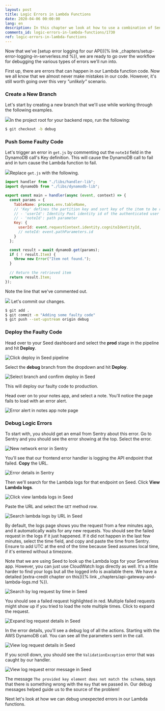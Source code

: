 ```yaml
---
layout: post
title: Logic Errors in Lambda Functions
date: 2020-04-06 00:00:00
lang: en
description: In this chapter we look at how to use a combination of Sentry and CloudWatch logs through Seed, to debug errors in our Lambda function code.
comments_id: logic-errors-in-lambda-functions/1730
ref: logic-errors-in-lambda-functions
---
```


Now that we've [setup error logging for our API]({% link _chapters/setup-error-logging-in-serverless.md %}), we are ready to go over the workflow for debugging the various types of errors we'll run into.

First up, there are errors that can happen in our Lambda function code. Now we all know that we almost never make mistakes in our code. However, it's still worth going over this very _"unlikely"_ scenario.

### Create a New Branch

Let's start by creating a new branch that we'll use while working through the following examples.

<img class="code-marker" src="/assets/s.png" />In the project root for your backend repo, run the following:

``` bash
$ git checkout -b debug
```

### Push Some Faulty Code

Let's trigger an error in `get.js` by commenting out the `noteId` field in the DynamoDB call's Key definition. This will cause the DynamoDB call to fail and in turn cause the Lambda function to fail.

<img class="code-marker" src="/assets/s.png" />Replace `get.js` with the following.

``` javascript
import handler from "./libs/handler-lib";
import dynamoDb from "./libs/dynamodb-lib";

export const main = handler(async (event, context) => {
  const params = {
    TableName: process.env.tableName,
    // 'Key' defines the partition key and sort key of the item to be retrieved
    // - 'userId': Identity Pool identity id of the authenticated user
    // - 'noteId': path parameter
    Key: {
      userId: event.requestContext.identity.cognitoIdentityId,
      // noteId: event.pathParameters.id
    }
  };

  const result = await dynamoD.get(params);
  if ( ! result.Item) {
    throw new Error("Item not found.");
  }
  
  // Return the retrieved item
  return result.Item;
});
```

Note the line that we've commented out.

<img class="code-marker" src="/assets/s.png" /> Let's commit our changes.


``` bash
$ git add .
$ git commit -m "Adding some faulty code"
$ git push --set-upstream origin debug
```

### Deploy the Faulty Code

Head over to your Seed dashboard and select the **prod** stage in the pipeline and hit **Deploy**.

![Click deploy in Seed pipeline](/assets/monitor-debug-errors/click-deploy-in-seed-pipeline.png)

Select the **debug** branch from the dropdown and hit **Deploy**.

![Select branch and confirm deploy in Seed](/assets/monitor-debug-errors/select-branch-and-confirm-deploy-in-seed.png)

This will deploy our faulty code to production.

Head over on to your notes app, and select a note. You'll notice the page fails to load with an error alert.

![Error alert in notes app note page](/assets/monitor-debug-errors/error-alert-in-notes-app-note-page.png)

### Debug Logic Errors

To start with, you should get an email from Sentry about this error. Go to Sentry and you should see the error showing at the top. Select the error.

![New network error in Sentry](/assets/monitor-debug-errors/new-network-error-in-sentry.png)

You'll see that our frontend error handler is logging the API endpoint that failed. **Copy** the URL.

![Error details in Sentry](/assets/monitor-debug-errors/error-details-in-sentry.png)

Then we'll search for the Lambda logs for that endpoint on Seed. Click **View Lambda logs**.

![Click view lambda logs in Seed](/assets/monitor-debug-errors/click-view-lambda-logs-in-seed.png)

Paste the URL and select the `GET` method row.

![Search lambda logs by URL in Seed](/assets/monitor-debug-errors/search-lambda-logs-by-url-in-seed.png)

By default, the logs page shows you the request from a few minutes ago, and it automatically waits for any new requests. You should see the failed request in the logs if it just happened. If it did not happen in the last few minutes, select the time field, and copy and paste the time from Sentry. Ensure to add UTC at the end of the time because Seed assumes local time, if it's entered without a timezone.

Note that we are using Seed to look up the Lambda logs for your Serverless app. However, you can just use CloudWatch logs directly as well. It's a little harder to find your logs but all the logged info is available there. We have a detailed [extra-credit chapter on this]({% link _chapters/api-gateway-and-lambda-logs.md %}).

![Search by log request by time in Seed](/assets/monitor-debug-errors/search-by-log-request-by-time-in-seed.png)

You should see a failed request highlighted in red. Multiple failed requests might show up if you tried to load the note multiple times. Click to expand the request.

![Expand log request details in Seed](/assets/monitor-debug-errors/expand-log-request-details-in-seed.png)

In the error details, you'll see a debug log of all the actions. Starting with the AWS DynamoDB call. You can see all the parameters sent in the call.

![View log request details in Seed](/assets/monitor-debug-errors/view-log-request-details-in-seed.png)

If you scroll down, you should see the `ValidationException` error that was caught by our handler.

![View log request error message in Seed](/assets/monitor-debug-errors/view-log-request-error-message-in-seed.png)

The message `The provided key element does not match the schema`, says that there is something wrong with the `Key` that we passed in. Our debug messages helped guide us to the source of the problem!

Next let's look at how we can debug unexpected errors in our Lambda functions.
